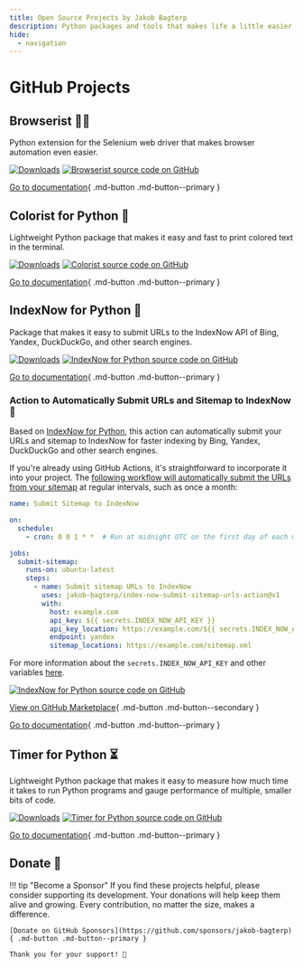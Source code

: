 ```yaml
---
title: Open Source Projects by Jakob Bagterp
description: Python packages and tools that makes life a little easier. Get access to the source code and documentation for each project here.
hide:
  - navigation
---
```


# GitHub Projects
## Browserist 👨‍💻
Python extension for the Selenium web driver that makes browser automation even easier.

[![Downloads](https://static.pepy.tech/badge/browserist)](https://pepy.tech/project/browserist)
[![Browserist source code on GitHub](https://img.shields.io/static/v1?label=GitHub&message=source%20code&logo=github&color=teal&link=https%3A%2F%2Fgithub.com%2Fjakob-bagterp%2Fbrowserist)](https://github.com/jakob-bagterp/browserist/)

[Go to documentation](https://jakob-bagterp.github.io/browserist/){ .md-button .md-button--primary }

## Colorist for Python 🌈
Lightweight Python package that makes it easy and fast to print colored text in the terminal.

[![Downloads](https://static.pepy.tech/badge/colorist)](https://pepy.tech/project/colorist)
[![Colorist source code on GitHub](https://img.shields.io/static/v1?label=GitHub&message=source%20code&logo=github&color=teal&link=https%3A%2F%2Fgithub.com%2Fjakob-bagterp%2Fcolorist-for-python)](https://github.com/jakob-bagterp/colorist-for-python/)

[Go to documentation](https://jakob-bagterp.github.io/colorist-for-python/){ .md-button .md-button--primary }

## IndexNow for Python 🔎
Package that makes it easy to submit URLs to the IndexNow API of Bing, Yandex, DuckDuckGo, and other search engines.

[![Downloads](https://static.pepy.tech/badge/index-now-for-python)](https://pepy.tech/project/index-now-for-python)
[![IndexNow for Python source code on GitHub](https://img.shields.io/static/v1?label=GitHub&message=source%20code&logo=github&color=teal&link=https%3A%2F%2Fgithub.com%2Fjakob-bagterp%2Findex-now-for-python)](https://github.com/jakob-bagterp/index-now-for-python/)

[Go to documentation](https://jakob-bagterp.github.io/index-now-for-python/){ .md-button .md-button--primary }

### Action to Automatically Submit URLs and Sitemap to IndexNow 🤖
Based on [IndexNow for Python](https://jakob-bagterp.github.io/index-now-for-python/), this action can automatically submit your URLs and sitemap to IndexNow for faster indexing by Bing, Yandex, DuckDuckGo and other search engines.

If you're already using GitHub Actions, it's straightforward to incorporate it into your project. The [following workflow will automatically submit the URLs from your sitemap](https://jakob-bagterp.github.io/index-now-submit-sitemap-urls-action/) at regular intervals, such as once a month:

```yaml linenums="1" title=".github/workflows/submit_sitemap_to_index_now.yml"
name: Submit Sitemap to IndexNow

on:
  schedule:
    - cron: 0 0 1 * *  # Run at midnight UTC on the first day of each month.

jobs:
  submit-sitemap:
    runs-on: ubuntu-latest
    steps:
      - name: Submit sitemap URLs to IndexNow
        uses: jakob-bagterp/index-now-submit-sitemap-urls-action@v1
        with:
          host: example.com
          api_key: ${{ secrets.INDEX_NOW_API_KEY }}
          api_key_location: https://example.com/${{ secrets.INDEX_NOW_API_KEY }}.txt
          endpoint: yandex
          sitemap_locations: https://example.com/sitemap.xml
```

For more information about the `secrets.INDEX_NOW_API_KEY` and other variables [here](https://jakob-bagterp.github.io/index-now-for-python/user-guide/github-actions/automated-workflows/).

[![IndexNow for Python source code on GitHub](https://img.shields.io/static/v1?label=GitHub&message=source%20code&logo=github&color=teal&link=https%3A%2F%2Fgithub.com%2Fjakob-bagterp%2Findex-now-submit-sitemap-urls-action)](https://github.com/jakob-bagterp/index-now-submit-sitemap-urls-action/)

[View on GitHub Marketplace](https://github.com/marketplace/actions/index-now-submit-sitemap-urls-action){ .md-button .md-button--secondary }

[Go to documentation](https://jakob-bagterp.github.io/index-now-submit-sitemap-urls-action/){ .md-button .md-button--primary }

## Timer for Python ⏳
Lightweight Python package that makes it easy to measure how much time it takes to run Python programs and gauge performance of multiple, smaller bits of code.

[![Downloads](https://static.pepy.tech/badge/timer-for-python)](https://pepy.tech/project/timer-for-python)
[![Timer for Python source code on GitHub](https://img.shields.io/static/v1?label=GitHub&message=source%20code&logo=github&color=teal&link=https%3A%2F%2Fgithub.com%2Fjakob-bagterp%2Ftimer-for-python)](https://github.com/jakob-bagterp/timer-for-python/)

[Go to documentation](https://jakob-bagterp.github.io/timer-for-python/){ .md-button .md-button--primary }

## Donate 🏅
!!! tip "Become a Sponsor"
    If you find these projects helpful, please consider supporting its development. Your donations will help keep them alive and growing. Every contribution, no matter the size, makes a difference.

    [Donate on GitHub Sponsors](https://github.com/sponsors/jakob-bagterp){ .md-button .md-button--primary }

    Thank you for your support! 🙌
